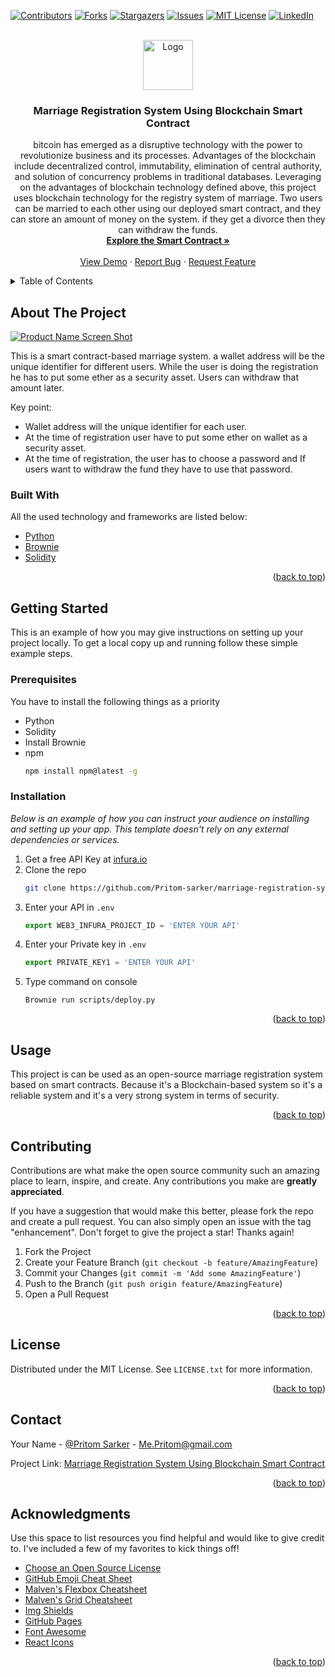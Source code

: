 <div id="top"></div>
<!--
*** Thanks for checking out the Best-README-Template. If you have a suggestion
*** that would make this better, please fork the repo and create a pull request
*** or simply open an issue with the tag "enhancement".
*** Don't forget to give the project a star!
*** Thanks again! Now go create something AMAZING! :D
-->



<!-- PROJECT SHIELDS -->
<!--
*** I'm using markdown "reference style" links for readability.
*** Reference links are enclosed in brackets [ ] instead of parentheses ( ).
*** See the bottom of this document for the declaration of the reference variables
*** for contributors-url, forks-url, etc. This is an optional, concise syntax you may use.
*** https://www.markdownguide.org/basic-syntax/#reference-style-links
-->
[![Contributors][contributors-shield]][contributors-url]
[![Forks][forks-shield]][forks-url]
[![Stargazers][stars-shield]][stars-url]
[![Issues][issues-shield]][issues-url]
[![MIT License][license-shield]][license-url]
[![LinkedIn][linkedin-shield]][linkedin-url]



<!-- PROJECT LOGO -->
<br />
<div align="center">
  <a href="https://github.com/othneildrew/Best-README-Template">
    <img src="images/logo.png" alt="Logo" width="80" height="80">
  </a>

  <h3 align="center">Marriage Registration System Using Blockchain Smart Contract</h3>

  <p align="center">
     bitcoin has emerged as a disruptive technology with the power to revolutionize business and its processes. Advantages of the blockchain include decentralized control, immutability, elimination of central authority, and solution of concurrency problems in traditional databases. Leveraging on the advantages of blockchain technology defined above, this project uses blockchain technology for the registry system of marriage. Two users can be married to each other using our deployed smart contract, and they can store an amount of money on the system. if they get a divorce then they can withdraw the funds.
    <br />
    <a href="https://rinkeby.etherscan.io/address/0xb0e449b4287862f36a5d076eb54e23e12bda708c"><strong>Explore the Smart Contract »</strong></a>
    <br />
    <br />
    <a href="https://github.com/Pritom-sarker/marriage-registration-system-using-blockchain-smart-contract">View Demo</a>
    ·
    <a href="https://github.com/Pritom-sarker/marriage-registration-system-using-blockchain-smart-contract/issues">Report Bug</a>
    ·
    <a href="https://github.com/Pritom-sarker/marriage-registration-system-using-blockchain-smart-contract/issues">Request Feature</a>
  </p>
</div>



<!-- TABLE OF CONTENTS -->
<details>
  <summary>Table of Contents</summary>
  <ol>
    <li>
      <a href="#about-the-project">About The Project</a>
      <ul>
        <li><a href="#built-with">Built With</a></li>
      </ul>
    </li>
    <li>
      <a href="#getting-started">Getting Started</a>
      <ul>
        <li><a href="#prerequisites">Prerequisites</a></li>
        <li><a href="#installation">Installation</a></li>
      </ul>
    </li>
    <li><a href="#usage">Usage</a></li>
    <li><a href="#roadmap">Roadmap</a></li>
    <li><a href="#contributing">Contributing</a></li>
    <li><a href="#license">License</a></li>
    <li><a href="#contact">Contact</a></li>
    <li><a href="#acknowledgments">Acknowledgments</a></li>
  </ol>
</details>



<!-- ABOUT THE PROJECT -->
## About The Project

[![Product Name Screen Shot][product-screenshot]](https://example.com)

This is a smart contract-based marriage system. a wallet address will be the unique identifier for different users. While the user is doing the registration he has to put some ether as a security asset. Users can withdraw that amount later.

Key point:
* Wallet address will the unique identifier for each user.
* At the time of registration user have to put some ether on wallet as a security asset.
* At the time of registration, the user has to choose a password and If users want to withdraw the fund they have to use that password.


### Built With

All the used technology and frameworks are listed below:

* [Python](https://www.python.org/)
* [Brownie](https://eth-brownie.readthedocs.io/en/stable/)
* [Solidity](https://docs.soliditylang.org/en/v0.8.10/)

<p align="right">(<a href="#top">back to top</a>)</p>



<!-- GETTING STARTED -->
## Getting Started

This is an example of how you may give instructions on setting up your project locally.
To get a local copy up and running follow these simple example steps.

### Prerequisites

You have to install the following things as a priority
* Python
* Solidity
* Install Brownie
* npm
  ```sh
  npm install npm@latest -g
  ```

### Installation

_Below is an example of how you can instruct your audience on installing and setting up your app. This template doesn't rely on any external dependencies or services._

1. Get a free API Key at  [infura.io](https://infura.io/logout?redirect=%2Fdashboard)
2. Clone the repo
   ```sh
   git clone https://github.com/Pritom-sarker/marriage-registration-system-using-blockchain-smart-contract
3. Enter your API in `.env`
   ```js
   export WEB3_INFURA_PROJECT_ID = 'ENTER YOUR API'
4. Enter your Private key in `.env`
   ```js
   export PRIVATE_KEY1 = 'ENTER YOUR API'
   ```
5. Type command on console
   ```
   Brownie run scripts/deploy.py
   ```

<p align="right">(<a href="#top">back to top</a>)</p>



<!-- USAGE EXAMPLES -->
## Usage

This project is can be used as an open-source marriage registration system based on smart contracts. Because it's a Blockchain-based system so it's a reliable system and it's a very strong system in terms of security.

<p align="right">(<a href="#top">back to top</a>)</p>





<!-- CONTRIBUTING -->
## Contributing

Contributions are what make the open source community such an amazing place to learn, inspire, and create. Any contributions you make are **greatly appreciated**.

If you have a suggestion that would make this better, please fork the repo and create a pull request. You can also simply open an issue with the tag "enhancement".
Don't forget to give the project a star! Thanks again!

1. Fork the Project
2. Create your Feature Branch (`git checkout -b feature/AmazingFeature`)
3. Commit your Changes (`git commit -m 'Add some AmazingFeature'`)
4. Push to the Branch (`git push origin feature/AmazingFeature`)
5. Open a Pull Request

<p align="right">(<a href="#top">back to top</a>)</p>



<!-- LICENSE -->
## License

Distributed under the MIT License. See `LICENSE.txt` for more information.

<p align="right">(<a href="#top">back to top</a>)</p>



<!-- CONTACT -->
## Contact

Your Name - [@Pritom Sarker](https://www.pritom.work/) - Me.Pritom@gmail.com

Project Link: [Marriage Registration System Using Blockchain Smart Contract](https://github.com/Pritom-sarker/marriage-registration-system-using-blockchain-smart-contract)

<p align="right">(<a href="#top">back to top</a>)</p>



<!-- ACKNOWLEDGMENTS -->
## Acknowledgments

Use this space to list resources you find helpful and would like to give credit to. I've included a few of my favorites to kick things off!

* [Choose an Open Source License](https://choosealicense.com)
* [GitHub Emoji Cheat Sheet](https://www.webpagefx.com/tools/emoji-cheat-sheet)
* [Malven's Flexbox Cheatsheet](https://flexbox.malven.co/)
* [Malven's Grid Cheatsheet](https://grid.malven.co/)
* [Img Shields](https://shields.io)
* [GitHub Pages](https://pages.github.com)
* [Font Awesome](https://fontawesome.com)
* [React Icons](https://react-icons.github.io/react-icons/search)

<p align="right">(<a href="#top">back to top</a>)</p>



<!-- MARKDOWN LINKS & IMAGES -->
<!-- https://www.markdownguide.org/basic-syntax/#reference-style-links -->
[contributors-shield]: https://img.shields.io/github/contributors/othneildrew/Best-README-Template.svg?style=for-the-badge
[contributors-url]: https://github.com/Pritom-sarker/marriage-registration-system-using-blockchain-smart-contract/contributors
[forks-shield]: https://img.shields.io/github/forks/othneildrew/Best-README-Template.svg?style=for-the-badge
[forks-url]: https://github.com/Pritom-sarker/marriage-registration-system-using-blockchain-smart-contract/members
[stars-shield]: https://img.shields.io/github/stars/othneildrew/Best-README-Template.svg?style=for-the-badge
[stars-url]: https://github.com/Pritom-sarker/marriage-registration-system-using-blockchain-smart-contract/stargazers
[issues-shield]: https://img.shields.io/github/issues/othneildrew/Best-README-Template.svg?style=for-the-badge
[issues-url]: https://github.com/Pritom-sarker/marriage-registration-system-using-blockchain-smart-contract/issues
[license-shield]: https://img.shields.io/github/license/othneildrew/Best-README-Template.svg?style=for-the-badge
[license-url]: https://github.com/Pritom-sarker/marriage-registration-system-using-blockchain-smart-contract/LICENSE.txt
[linkedin-shield]: https://img.shields.io/badge/-LinkedIn-black.svg?style=for-the-badge&logo=linkedin&colorB=555
[linkedin-url]: https://linkedin.com/in/me-pritom
[product-screenshot]: images/screenshot.png
